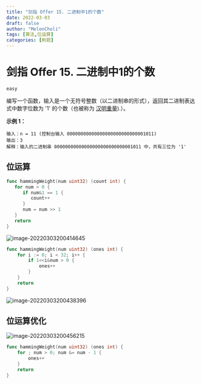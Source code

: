 ```yaml
---
title: "剑指 Offer 15. 二进制中1的个数"
date: 2022-03-03
draft: false
author: "MelonCholi"
tags: [算法,位运算]
categories: [刷题]
---
```


# 剑指 Offer 15. 二进制中1的个数

`easy`

编写一个函数，输入是一个无符号整数（以二进制串的形式），返回其二进制表达式中数字位数为 '1' 的个数（也被称为 [汉明重量](http://en.wikipedia.org/wiki/Hamming_weight)).）。

**示例 1：**

```
输入：n = 11 (控制台输入 00000000000000000000000000001011)
输出：3
解释：输入的二进制串 00000000000000000000000000001011 中，共有三位为 '1'
```

## 位运算

```go
func hammingWeight(num uint32) (count int) {
   for num > 0 {
      if num&1 == 1 {
         count++
      }
      num = num >> 1
   }
   return
}
```

![image-20220303200414645](https://markdown-1303167219.cos.ap-shanghai.myqcloud.com/image-20220303200414645.png)

```go
func hammingWeight(num uint32) (ones int) {
    for i := 0; i < 32; i++ {
        if 1<<i&num > 0 {
            ones++
        }
    }
    return
}
```

![image-20220303200438396](https://markdown-1303167219.cos.ap-shanghai.myqcloud.com/image-20220303200438396.png)

## 位运算优化

![image-20220303200456215](https://markdown-1303167219.cos.ap-shanghai.myqcloud.com/image-20220303200456215.png)

```go
func hammingWeight(num uint32) (ones int) {
    for ; num > 0; num &= num - 1 {
        ones++
    }
    return
}
```

